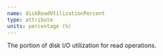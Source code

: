```yaml
---
name: diskReadUtilizationPercent
type: attribute
units: percentage (%)
---
```


The portion of disk I/O utilization for read operations.